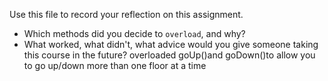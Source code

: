 Use this file to record your reflection on this assignment.

- Which methods did you decide to `overload`, and why?
- What worked, what didn't, what advice would you give someone taking this course in the future?
overloaded goUp()and goDown()to allow you to go up/down more than one floor at a time